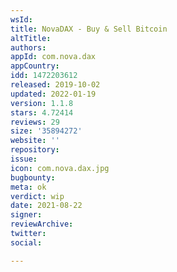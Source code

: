 ```yaml
---
wsId: 
title: NovaDAX - Buy & Sell Bitcoin
altTitle: 
authors: 
appId: com.nova.dax
appCountry: 
idd: 1472203612
released: 2019-10-02
updated: 2022-01-19
version: 1.1.8
stars: 4.72414
reviews: 29
size: '35894272'
website: ''
repository: 
issue: 
icon: com.nova.dax.jpg
bugbounty: 
meta: ok
verdict: wip
date: 2021-08-22
signer: 
reviewArchive: 
twitter: 
social: 

---
```


